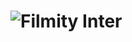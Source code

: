# ![Filmity Inter](https://user-images.githubusercontent.com/58832587/161972138-cd541952-7fa3-49d4-98ac-b75bc0ac60c8.png)
